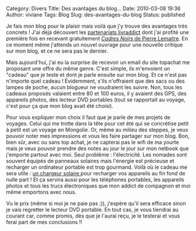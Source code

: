 Category: Divers
Title: Des avantages du blog...
Date: 2010-03-08 19:36
Author: viviane
Tags: Blog
Slug: des-avantages-du-blog
Status: published

Je fais mon blog pour le plaisir mais voilà que j'y trouve des avantages très concrets ! J'ai déjà découvert les <a href="http://www.livraddict.com/partenaires.php">partenariats livraddict</a> dont j'ai profité une première fois en recevant gratuitement <a href="http://www.viviane-voyages.com/divers/livres/cadres-noirs"><em>Cadres Noirs</em> de Pierre Lemaitre</a>. En ce moment même j'attends un nouvel ouvrage pour une nouvelle critique sur mon blog, et ce ne sera pas le dernier.

Mais aujourd'hui, j'ai eu la surprise de recevoir un email du site topachat me proposant une offre du même genre. C'est simple, ils m'envoient un "cadeau" que je teste et dont je parle ensuite sur mon blog. Et ce n'est pas n'importe quel cadeau ! Évidemment, s'ils n'offraient que des sacs ou des lampes de poche, aucun blogueur ne voudraient les suivre. Non, tous les cadeaux proposés valaient entre 80 et 100 euros, il y avaient des GPS, des appareils photos, des lecteur DVD portables (tout se rapportait au voyage, c'est pour ça que mon blog avait été choisi).

Pour vous expliquer mon choix il faut que je parle de mes projets de voyages. Celui qui me trotte dans la tête pour cet été qui se concrétise petit à petit est un voyage en Mongolie. Or, même au milieu des steppes, je veux pouvoir noter mes impressions et vous les faire partager sur mon blog. Bon, bien sûr, avec ou sans top achat, je ne capterai pas le wifi de ma yourte mais je veux pouvoir prendre des notes au jour le jour sur mon netbook que j'emporte partout avec moi. Seul problème : l'électricité. Les nomades sont souvent équipés de panneaux solaires mais l'énergie est précieuse et recharger un ordinateur portable est trop gourmand. Voilà où le cadeau me sera utile : <a href="http://www.topachat.com/pages/detail2_cat_est_auto-gps_puis_rubrique_est_wh_gpssr_puis_ref_est_gm50042167.html">un chargeur solaire </a>pour recharger vos appareils au fin fond de nulle part ! Et ça servira aussi pour les téléphones portables, les appareils photos et tous les trucs électroniques que mon addict de compagnon et moi même emportons avec nous.

Vu le prix (même si moi je ne paie pas ;)), j'espère qu'il sera efficace sinon je vais regretter le lecteur DVD portable. En tout cas, je vous tiendrai au courant car, comme promis, dès que je l'aurai reçu, je le testerai et vous ferai part de mes conclusions !!